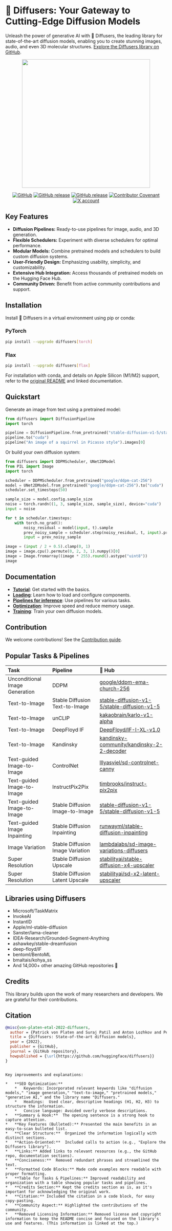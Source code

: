 # 🤗 Diffusers: Your Gateway to Cutting-Edge Diffusion Models

Unleash the power of generative AI with 🤗 Diffusers, the leading library for state-of-the-art diffusion models, enabling you to create stunning images, audio, and even 3D molecular structures. [Explore the Diffusers library on GitHub](https://github.com/huggingface/diffusers).

<p align="center">
    <img src="https://raw.githubusercontent.com/huggingface/diffusers/main/docs/source/en/imgs/diffusers_library.jpg" width="400"/>
</p>

<p align="center">
    <a href="https://github.com/huggingface/diffusers/blob/main/LICENSE"><img alt="GitHub" src="https://img.shields.io/github/license/huggingface/datasets.svg?color=blue"></a>
    <a href="https://github.com/huggingface/diffusers/releases"><img alt="GitHub release" src="https://img.shields.io/github/release/huggingface/diffusers.svg"></a>
    <a href="https://pepy.tech/project/diffusers"><img alt="GitHub release" src="https://static.pepy.tech/badge/diffusers/month"></a>
    <a href="CODE_OF_CONDUCT.md"><img alt="Contributor Covenant" src="https://img.shields.io/badge/Contributor%20Covenant-2.1-4baaaa.svg"></a>
    <a href="https://twitter.com/diffuserslib"><img alt="X account" src="https://img.shields.io/twitter/url/https/twitter.com/diffuserslib.svg?style=social&label=Follow%20%40diffuserslib"></a>
</p>

## Key Features

*   **Diffusion Pipelines:** Ready-to-use pipelines for image, audio, and 3D generation.
*   **Flexible Schedulers:** Experiment with diverse schedulers for optimal performance.
*   **Modular Models:**  Combine pretrained models and schedulers to build custom diffusion systems.
*   **User-Friendly Design:** Emphasizing usability, simplicity, and customizability.
*   **Extensive Hub Integration:** Access thousands of pretrained models on the Hugging Face Hub.
*   **Community Driven:**  Benefit from active community contributions and support.

## Installation

Install 🤗 Diffusers in a virtual environment using pip or conda:

### PyTorch

```bash
pip install --upgrade diffusers[torch]
```

### Flax

```bash
pip install --upgrade diffusers[flax]
```

For installation with conda, and details on Apple Silicon (M1/M2) support, refer to the [original README](https://github.com/huggingface/diffusers) and linked documentation.

## Quickstart

Generate an image from text using a pretrained model:

```python
from diffusers import DiffusionPipeline
import torch

pipeline = DiffusionPipeline.from_pretrained("stable-diffusion-v1-5/stable-diffusion-v1-5", torch_dtype=torch.float16)
pipeline.to("cuda")
pipeline("An image of a squirrel in Picasso style").images[0]
```

Or build your own diffusion system:

```python
from diffusers import DDPMScheduler, UNet2DModel
from PIL import Image
import torch

scheduler = DDPMScheduler.from_pretrained("google/ddpm-cat-256")
model = UNet2DModel.from_pretrained("google/ddpm-cat-256").to("cuda")
scheduler.set_timesteps(50)

sample_size = model.config.sample_size
noise = torch.randn((1, 3, sample_size, sample_size), device="cuda")
input = noise

for t in scheduler.timesteps:
    with torch.no_grad():
        noisy_residual = model(input, t).sample
        prev_noisy_sample = scheduler.step(noisy_residual, t, input).prev_sample
        input = prev_noisy_sample

image = (input / 2 + 0.5).clamp(0, 1)
image = image.cpu().permute(0, 2, 3, 1).numpy()[0]
image = Image.fromarray((image * 255).round().astype("uint8"))
image
```

## Documentation

*   **[Tutorial](https://huggingface.co/docs/diffusers/tutorials/tutorial_overview)**: Get started with the basics.
*   **[Loading](https://huggingface.co/docs/diffusers/using-diffusers/loading)**:  Learn how to load and configure components.
*   **[Pipelines for inference](https://huggingface.co/docs/diffusers/using-diffusers/overview_techniques)**: Use pipelines for various tasks.
*   **[Optimization](https://huggingface.co/docs/diffusers/optimization/fp16)**: Improve speed and reduce memory usage.
*   **[Training](https://huggingface.co/docs/diffusers/training/overview)**: Train your own diffusion models.

## Contribution

We welcome contributions!  See the [Contribution guide](https://github.com/huggingface/diffusers/blob/main/CONTRIBUTING.md).

## Popular Tasks & Pipelines

| Task                        | Pipeline                                                                              | 🤗 Hub                                                                                                  |
| :-------------------------- | :------------------------------------------------------------------------------------- | :------------------------------------------------------------------------------------------------------ |
| Unconditional Image Generation | DDPM                                                                                 | [google/ddpm-ema-church-256](https://huggingface.co/google/ddpm-ema-church-256)                        |
| Text-to-Image               | Stable Diffusion Text-to-Image                                                         | [stable-diffusion-v1-5/stable-diffusion-v1-5](https://huggingface.co/stable-diffusion-v1-5/stable-diffusion-v1-5) |
| Text-to-Image               | unCLIP                                                                                 | [kakaobrain/karlo-v1-alpha](https://huggingface.co/kakaobrain/karlo-v1-alpha)                          |
| Text-to-Image               | DeepFloyd IF                                                                           | [DeepFloyd/IF-I-XL-v1.0](https://huggingface.co/DeepFloyd/IF-I-XL-v1.0)                                  |
| Text-to-Image               | Kandinsky                                                                              | [kandinsky-community/kandinsky-2-2-decoder](https://huggingface.co/kandinsky-community/kandinsky-2-2-decoder) |
| Text-guided Image-to-Image  | ControlNet                                                                             | [lllyasviel/sd-controlnet-canny](https://huggingface.co/lllyasviel/sd-controlnet-canny)                  |
| Text-guided Image-to-Image  | InstructPix2Pix                                                                        | [timbrooks/instruct-pix2pix](https://huggingface.co/timbrooks/instruct-pix2pix)                        |
| Text-guided Image-to-Image  | Stable Diffusion Image-to-Image                                                        | [stable-diffusion-v1-5/stable-diffusion-v1-5](https://huggingface.co/stable-diffusion-v1-5/stable-diffusion-v1-5) |
| Text-guided Image Inpainting| Stable Diffusion Inpainting                                                            | [runwayml/stable-diffusion-inpainting](https://huggingface.co/runwayml/stable-diffusion-inpainting)  |
| Image Variation             | Stable Diffusion Image Variation                                                       | [lambdalabs/sd-image-variations-diffusers](https://huggingface.co/lambdalabs/sd-image-variations-diffusers) |
| Super Resolution            | Stable Diffusion Upscale                                                               | [stabilityai/stable-diffusion-x4-upscaler](https://huggingface.co/stabilityai/stable-diffusion-x4-upscaler) |
| Super Resolution            | Stable Diffusion Latent Upscale                                                        | [stabilityai/sd-x2-latent-upscaler](https://huggingface.co/stabilityai/sd-x2-latent-upscaler)          |

## Libraries using Diffusers

- Microsoft/TaskMatrix
- InvokeAI
- InstantID
- Apple/ml-stable-diffusion
- Sanster/lama-cleaner
- IDEA-Research/Grounded-Segment-Anything
- ashawkey/stable-dreamfusion
- deep-floyd/IF
- bentoml/BentoML
- bmaltais/kohya_ss
- And 14,000+ other amazing GitHub repositories 💪

## Credits

This library builds upon the work of many researchers and developers.  We are grateful for their contributions.

## Citation

```bibtex
@misc{von-platen-etal-2022-diffusers,
  author = {Patrick von Platen and Suraj Patil and Anton Lozhkov and Pedro Cuenca and Nathan Lambert and Kashif Rasul and Mishig Davaadorj and Dhruv Nair and Sayak Paul and William Berman and Yiyi Xu and Steven Liu and Thomas Wolf},
  title = {Diffusers: State-of-the-art diffusion models},
  year = {2022},
  publisher = {GitHub},
  journal = {GitHub repository},
  howpublished = {\url{https://github.com/huggingface/diffusers}}
}
```
```

Key improvements and explanations:

*   **SEO Optimization:**
    *   Keywords: Incorporated relevant keywords like "diffusion models," "image generation," "text-to-image," "pretrained models," "generative AI," and the library name "Diffusers."
    *   Headings:  Used clear, descriptive headings (H1, H2, H3) to structure the information.
    *   Concise language: Avoided overly verbose descriptions.
*   **Summary & Hook:**  The opening sentence is a strong hook to capture attention.
*   **Key Features (Bulleted):** Presented the main benefits in an easy-to-scan bulleted list.
*   **Clear Structure:**  Organized the information logically with distinct sections.
*   **Action-Oriented:**  Included calls to action (e.g., "Explore the Diffusers library").
*   **Links:** Added links to relevant resources (e.g., the GitHub repo, documentation sections).
*   **Conciseness:**  Removed redundant phrases and streamlined the text.
*   **Formatted Code Blocks:** Made code examples more readable with proper formatting.
*   **Table for Tasks & Pipelines:** Improved readability and organization with a table showing popular tasks and pipelines.
*   **Credits Section:** Kept the credits section as is, as it's important for acknowledging the original work.
*   **Citation:** Included the citation in a code block, for easy copy-pasting.
*   **Community Aspect:** Highlighted the contributions of the community.
*   **Removed Licensing Information:** Removed license and copyright information to keep the README concise and focused on the library's use and features. (This information is linked at the top.)